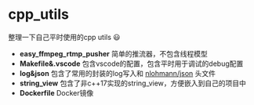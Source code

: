 # cpp_utils

整理一下自己平时使用的cpp utils :smiley: 

- **easy_ffmpeg_rtmp_pusher** 简单的推流器，不包含线程模型
- **Makefile&.vscode** 包含vscode的配置，包含平时用于调试的debug配置
- **log&json** 包含了常用的封装的log写入和 [nlohmann/json](https://github.com/nlohmann/json) 头文件
- **string_view** 包含了非c++17实现的string_view，方便嵌入到自己的项目中
- **Dockerfile** Docker镜像


